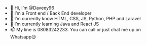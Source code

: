 - 👋 Hi, I’m @Daveey96
- 👀 I’m a Front end / Back End developer
- 🧠 I’m currently know HTML, CSS, JS, Python, PHP and Laravel
- 🧠 I’m currently learning Java and React JS
- 📫 My line is 08083242233. You can call or just chat me up on Whatsapp😉 

<!---
Daveey96/Daveey96 is a ✨ special ✨ repository because its `README.md` (this file) appears on your GitHub profile.
You can click the Preview link to take a look at your changes.
--->

